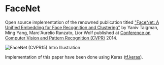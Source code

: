 # FaceNet

Open source implementation of the renowned publication titled ["FaceNet: A Unified Embedding for Face Recognition and Clustering"](https://www.cv-foundation.org/openaccess/content_cvpr_2015/papers/Schroff_FaceNet_A_Unified_2015_CVPR_paper.pdf) by Yaniv Taigman, Ming Yang, Marc'Aurelio Ranzato, Lior Wolf published at [Conference on Computer Vision and Pattern Recognition (CVPR)](http://openaccess.thecvf.com/menu.py) 2014.

![FaceNet (CVPR15) Intro Illustration](https://storage.googleapis.com/swgghosh/facenet-intro.png)

Implementation of this paper have been done using Keras ([tf.keras](https://www.tensorflow.org/guide/keras)).